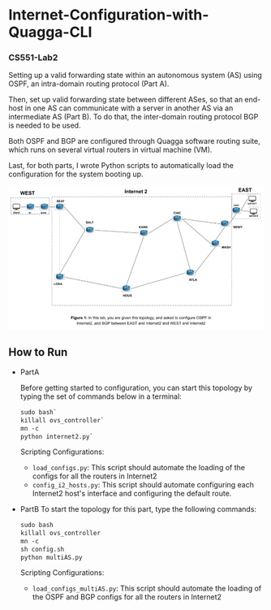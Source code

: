 # Internet-Configuration-with-Quagga-CLI
### CS551-Lab2
Setting up a valid forwarding state within an autonomous system (AS) using OSPF, an intra-domain routing protocol (Part A).

Then, set up valid forwarding state between different ASes, so that an end-host in one AS can communicate with a server in another AS via an intermediate AS (Part B). To do that, the inter-domain routing protocol BGP is needed to be used.

Both OSPF and BGP are configured through Quagga software routing suite, which runs on several virtual routers in virtual machine (VM).

Last, for both parts, I wrote Python scripts to automatically load the configuration for the system booting up.

![Alt text](image.png)

## How to Run
* PartA
  
  Before getting started to configuration, you can start this topology by typing the set of commands below in a terminal:

      sudo bash`
      killall ovs_controller`
      mn -c
      python internet2.py`

  Scripting Configurations:
    * `load_configs.py`: This script should automate the loading of the configs for all the routers in Internet2
    * `config_i2_hosts.py`: This script should automate configuring each Internet2 host's interface and configuring the default route.
* PartB
  To start the topology for this part, type the following commands:

      sudo bash
      killall ovs_controller
      mn -c
      sh config.sh
      python multiAS.py

  Scripting Configurations:
    * `load_configs_multiAS.py`: This script should automate the loading of the OSPF and BGP configs for all the routers in Internet2